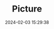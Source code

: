 ---
weight: 1
images:
- /images/edited/299.jpeg
title: Picture
date: 2024-02-03 15:29:38
tags: [luminarneo,work,ilce7m3]
---